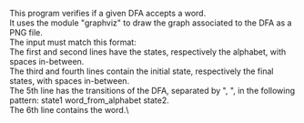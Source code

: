 This program verifies if a given DFA accepts a word.\
It uses the module "graphviz" to draw the graph associated to the DFA as a PNG file.\
The input must match this format:\
  The first and second lines have the states, respectively the alphabet, with spaces in-between.\
  The third and fourth lines contain the initial state, respectively the final states, with spaces in-between.\
  The 5th line has the transitions of the DFA, separated by ", ", in the following pattern: state1 word_from_alphabet state2.\
  The 6th line contains the word.\
